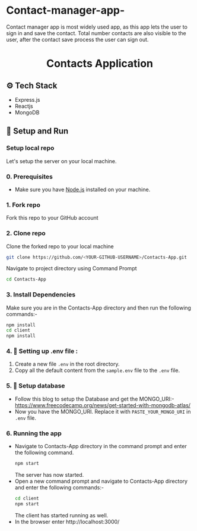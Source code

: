 # Contact-manager-app-
 Contact manager app is most widely used app, as this app lets the user to sign in and save the contact. Total number contacts are also visible to the user, after the contact save process the user can sign out.
<h1 align="center">
    Contacts Application
</h1>

<a id="tech-stack"></a>

## ⚙️ Tech Stack

- Express.js
- Reactjs
- MongoDB

<a id="setup-run"></a>

## 🔨 Setup and Run

<a id="setup-repo"></a>

### Setup local repo

Let's setup the server on your local machine.

### 0. Prerequisites

- Make sure you have [Node.js](http://nodejs.org) installed on your machine.

### 1. Fork repo

Fork this repo to your GitHub account

### 2. Clone repo

Clone the forked repo to your local machine

```bash
git clone https://github.com/<YOUR-GITHUB-USERNAME>/Contacts-App.git
```

Navigate to project directory using Command Prompt

```bash
cd Contacts-App
```

### 3. Install Dependencies

Make sure you are in the Contacts-App directory and then run the following commands:-

```bash
npm install
cd client
npm install
```

### 4. 📌 Setting up .env file :

1. Create a new file `.env` in the root directory.
2. Copy all the default content from the `sample.env` file to the `.env` file.

<a id="setup-database"></a>

### 5. 📡 Setup database

- Follow this blog to setup the Database and get the MONGO_URI:- https://www.freecodecamp.org/news/get-started-with-mongodb-atlas/
- Now you have the MONGO_URI. Replace it with `PASTE_YOUR_MONGO_URI` in `.env` file.

<a id="run-app"></a>

### 6. Running the app

- Navigate to Contacts-App directory in the command prompt and enter the following command.
  ```bash
  npm start
  ```
  The server has now started.
- Open a new command prompt and navigate to Contacts-App directory and enter the following commands:-
  ```bash
  cd client
  npm start
  ```
  The client has started running as well.
- In the browser enter http://localhost:3000/
